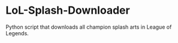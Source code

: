 # LoL-Splash-Downloader
Python script that downloads all champion splash arts in League of Legends.
